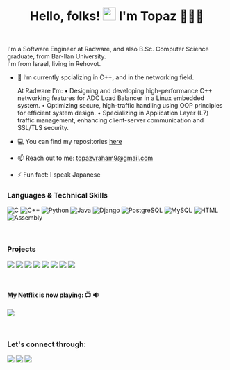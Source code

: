 <h1 align="center">Hello, folks! <img src="https://raw.githubusercontent.com/MartinHeinz/MartinHeinz/master/wave.gif" width="30px">
  I'm Topaz 👨🏻‍💻</h1>
<br>

I'm a Software Engineer at Radware, and also B.Sc. Computer Science graduate, from Bar-Ilan University.
<br />
I'm from Israel, living in Rehovot.
<br>

- 🌱 I’m currently spcializing in C++, and in the networking field.

  At Radware I'm:
• Designing and developing high-performance C++ networking features for ADC Load Balancer in a Linux embedded system. 
•	Optimizing secure, high-traffic handling using OOP principles for efficient system design.
•	Specializing in Application Layer (L7) traffic management, enhancing client-server communication and SSL/TLS security.

- 💻 You can find my repositories [here](https://github.com/TopazAvraham?tab=repositories)
- 📫 Reach out to me: topazvraham9@gmail.com
- ⚡ Fun fact: I speak Japanese

### Languages & Technical Skills
![C](https://img.shields.io/badge/C-00599C?style=for-the-badge&logo=c&logoColor=white)
![C++](https://img.shields.io/badge/c++-%2300599C.svg?style=for-the-badge&logo=c%2B%2B&logoColor=white)
![Python](https://img.shields.io/badge/Python-FFD43B?style=for-the-badge&logo=python&logoColor=blue)
![Java](https://img.shields.io/badge/Java-ED8B00?style=for-the-badge&logo=java&logoColor=white)
![Django](https://img.shields.io/badge/Django-092E20?style=for-the-badge&logo=django&logoColor=green)
![PostgreSQL](https://img.shields.io/badge/PostgreSQL-316192?style=for-the-badge&logo=postgresql&logoColor=white)
![MySQL](https://img.shields.io/badge/mysql-%2300f.svg?style=for-the-badge&logo=mysql&logoColor=white)
![HTML](https://img.shields.io/badge/HTML5-E34F26?style=for-the-badge&logo=html5&logoColor=white)
![Assembly](https://img.shields.io/badge/Assembly-ED8B00?style=for-the-badge&logo=java&logoColor=white)

<br>

### Projects
[![](https://img.shields.io/badge/-%20Tennis%20ServeUp%20Community%20Final%20Project-000)](https://github.com/TopazAvraham/ServeUP-Community)
[![](https://img.shields.io/badge/-%20Make%20Lives%20Better%20Website-000)](https://makelivesbetter.herokuapp.com/)
[![](https://img.shields.io/badge/-%20Arkanoid%20-000)](https://github.com/TopazAvraham/Arkanoid)
[![](https://img.shields.io/badge/-%20Multi%20Clients%20Server%20Chat%20Application%20UDP-000)](https://github.com/TopazAvraham/ChatApp--Multiple-Clients-to-Server-UDP-Sockets)
[![](https://img.shields.io/badge/-%20HTTP%20Server%20using%20TCP%20Sockets-000)](https://github.com/TopazAvraham/HTTP-server-using-TCP-Sockets)
[![](https://img.shields.io/badge/-%20Pstring%20Assembly-000)](https://github.com/TopazAvraham/Pstrings-Assembly)
[![](https://img.shields.io/badge/-%20Math%20Expressions%20Interpreter-000)](https://github.com/TopazAvraham/Math-Expressions-Interpreter.git)
[![](https://img.shields.io/badge/-%20Regex%20Hypernym%20Database-000)](https://github.com/TopazAvraham/Regex-Hypernym-Database.git)


<br>

#### My Netflix is now playing: 📺 🔉 

<a href="https://www.netflix.com/il-en/title/70195800"><img src="https://github.com/TopazAvraham/IntroductionToCS-University-C-programming/blob/master/Screenshots/suits.jpg?raw=true"/></a>

<br>



### Let's connect through:
<a href="https://www.facebook.com/topaz.avraham.7/"><img src="https://img.icons8.com/fluency/48/000000/meta.png"/></a>
<a href="https://twitter.com/AvrahamTopaz"><img src="https://img.icons8.com/color/48/000000/twitter--v1.png"/></a>
<a href="https://www.linkedin.com/in/topaz-avraham-68b340208/"><img src="https://img.icons8.com/color/48/000000/linkedin.png"/></a>

[here]: https://drive.google.com/file/d/1ryZi4rw91dM1LL62zYgHpemjKuxkWHdx/view?usp=sharing
